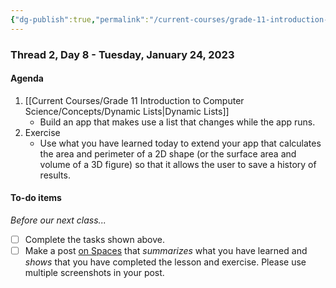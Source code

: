 ```yaml
---
{"dg-publish":true,"permalink":"/current-courses/grade-11-introduction-to-computer-science/section-1/thread-2/day-8/","dgHomeLink":false}
---
```


### Thread 2, Day 8 - Tuesday, January 24, 2023

#### Agenda

1. [[Current Courses/Grade 11 Introduction to Computer Science/Concepts/Dynamic Lists|Dynamic Lists]]
	- Build an app that makes use a list that changes while the app runs.
2. Exercise
	- Use what you have learned today to extend your app that calculates the area and perimeter of a 2D shape (or the surface area and volume of a 3D figure) so that it allows the user to save a history of results.
	  
#### To-do items
*Before our next class...*
- [ ] Complete the tasks shown above.  
- [ ] Make a post [on Spaces](https://ca.spacesedu.com/) that *summarizes* what you have learned and *shows* that you have completed the lesson and exercise. Please use multiple screenshots in your post.